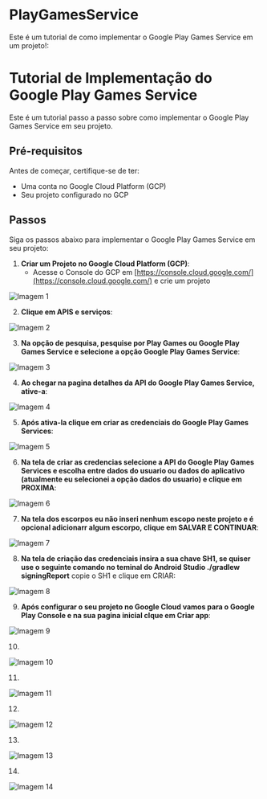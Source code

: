 # PlayGamesService

Este é um tutorial de como implementar o Google Play Games Service em um projeto!:
# Tutorial de Implementação do Google Play Games Service

Este é um tutorial passo a passo sobre como implementar o Google Play Games Service em seu projeto.

## Pré-requisitos

Antes de começar, certifique-se de ter:

- Uma conta no Google Cloud Platform (GCP)
- Seu projeto configurado no GCP

## Passos

Siga os passos abaixo para implementar o Google Play Games Service em seu projeto:

1. **Criar um Projeto no Google Cloud Platform (GCP)**:
   - Acesse o Console do GCP em [https://console.cloud.google.com/](https://console.cloud.google.com/) e crie um projeto

![Imagem 1](image/1.png)

2. **Clique em  APIS e serviços**:


![Imagem 2](image/2.png)


3. **Na opção de pesquisa, pesquise por Play Games ou Google Play Games Service e selecione a opção Google Play Games Service**:


![Imagem 3](image/3.png)


4. **Ao chegar na pagina detalhes da API do Google Play Games Service, ative-a**:


![Imagem 4](image/4.png)


5. **Após ativa-la clique em criar as credenciais do Google Play Games Services**:


![Imagem 5](image/5.png)


6. **Na tela de criar as credencias selecione a API do Google Play Games Services e escolha entre dados do usuario ou dados do aplicativo (atualmente eu selecionei a opção dados do usuario) e clique em PROXIMA**:


![Imagem 6](image/6.png)


7. **Na tela dos escorpos eu não inseri nenhum escopo neste projeto e é opcional adicionarr algum escorpo, clique em SALVAR E CONTINUAR**:
 

![Imagem 7](image/7.png)


8. **Na tela de criação das credenciais insira a sua chave SH1, se quiser use o seguinte comando no teminal do Android Studio ./gradlew signingReport**
   copie o SH1 e clique em CRIAR:


![Imagem 8](image/8.png)


9. **Após configurar o seu projeto no Google Cloud vamos para o Google Play Console e na sua pagina inicial clque em Criar app**:


![Imagem 9](image/9.png)


10.


![Imagem 10](image/10.png)


11.


![Imagem 11](image/11.png)


12.


![Imagem 12](image/12.png)


13.


![Imagem 13](image/13.png)


14.


![Imagem 14](image/14.png)



